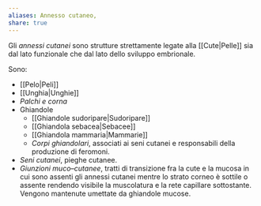 ```yaml
---
aliases: Annesso cutaneo,
share: true
---
```

Gli *annessi cutanei* sono strutture strettamente legate alla [[Cute|Pelle]] sia dal lato funzionale che dal lato dello sviluppo embrionale.

Sono:
- [[Pelo|Peli]]
- [[Unghia|Unghie]]
- *Palchi e corna*
- Ghiandole
	- [[Ghiandole sudoripare|Sudoripare]]
	- [[Ghiandola sebacea|Sebacee]]
	- [[Ghiandola mammaria|Mammarie]]
	- *Corpi ghiandolari*, associati ai seni cutanei e responsabili della produzione di feromoni.
- *Seni cutanei*, pieghe cutanee.
- *Giunzioni muco–cutanee*, tratti di transizione fra la cute e la mucosa in cui sono assenti gli annessi cutanei mentre lo strato corneo è sottile o assente rendendo visibile la muscolatura e la rete capillare sottostante. Vengono mantenute umettate da ghiandole mucose.